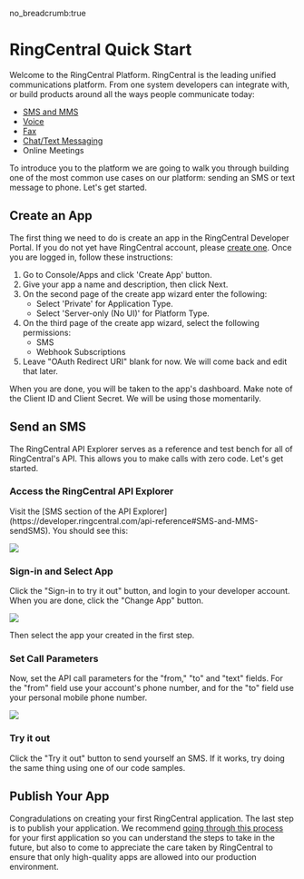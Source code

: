 no_breadcrumb:true

# RingCentral Quick Start

Welcome to the RingCentral Platform. RingCentral is the leading unified communications platform. From one system developers can integrate with, or build products around all the ways people communicate today:

* [SMS and MMS](../sms)
* [Voice](../voice)
* [Fax](../fax)
* [Chat/Text Messaging](../glip)
* Online Meetings

To introduce you to the platform we are going to walk you through building one of the most common use cases on our platform: sending an SMS or text message to phone. Let's get started.

## Create an App

The first thing we need to do is create an app in the RingCentral Developer Portal. If you do not yet have RingCentral account, please [create one](https://developer.ringcentral.com/login.html#/). Once you are logged in, follow these instructions:

1. Go to Console/Apps and click 'Create App' button.
2. Give your app a name and description, then click Next.
3. On the second page of the create app wizard enter the following:
    * Select 'Private' for Application Type.
    * Select 'Server-only (No UI)' for Platform Type.
4. On the third page of the create app wizard, select the following permissions:
    * SMS
    * Webhook Subscriptions
5. Leave "OAuth Redirect URI" blank for now. We will come back and edit that later. 

When you are done, you will be taken to the app's dashboard. Make note of the Client ID and Client Secret. We will be using those momentarily.

## Send an SMS

<p>The RingCentral API Explorer serves as a reference and test bench for all of RingCentral's API. This allows you to make calls with zero code. Let's get started.</p>

<h3>Access the RingCentral API Explorer</h3>

<p>Visit the [SMS section of the API Explorer](https://developer.ringcentral.com/api-reference#SMS-and-MMS-sendSMS). You should see this:</p>

<p><img src="../img/api-expl-sms.png" class="img-fluid"></p>

<h3>Sign-in and Select App</h3>

<p>Click the "Sign-in to try it out" button, and login to your developer account. When you are done, click the "Change App" button.</p>

<p><img src="../img/api-expl-change.png" class="img-fluid"></p>

<p>Then select the app your created in the first step.</p>

<h3>Set Call Parameters</h3>

<p>Now, set the API call parameters for the "from," "to" and "text" fields. For the "from" field use your account's phone number, and for the "to" field use your personal mobile phone number.</p>

<p><img src="../img/api-expl-params.png" class="img-fluid"></p>

<h3>Try it out</h3>

<p>Click the "Try it out" button to send yourself an SMS. If it works, try doing the same thing using one of our code samples.</p>

## Publish Your App

Congradulations on creating your first RingCentral application. The last step is to publish your application. We recommend [going through this process](../basics/publish) for your first application so you can understand the steps to take in the future, but also to come to appreciate the care taken by RingCentral to ensure that only high-quality apps are allowed into our production environment.

